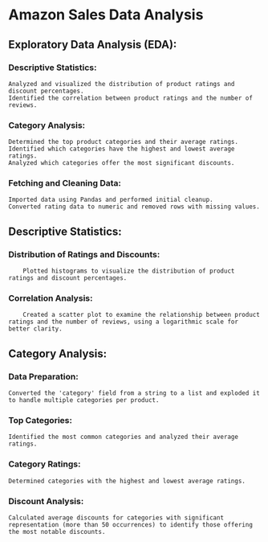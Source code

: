 # Amazon Sales Data Analysis
## Exploratory Data Analysis (EDA):

### Descriptive Statistics:
    Analyzed and visualized the distribution of product ratings and discount percentages.
    Identified the correlation between product ratings and the number of reviews.

### Category Analysis:
    Determined the top product categories and their average ratings.
    Identified which categories have the highest and lowest average ratings.
    Analyzed which categories offer the most significant discounts.

### Fetching and Cleaning Data:
    Imported data using Pandas and performed initial cleanup.
    Converted rating data to numeric and removed rows with missing values.

## Descriptive Statistics:

### Distribution of Ratings and Discounts:
        Plotted histograms to visualize the distribution of product ratings and discount percentages.

### Correlation Analysis:
        Created a scatter plot to examine the relationship between product ratings and the number of reviews, using a logarithmic scale for better clarity.
        
## Category Analysis:

### Data Preparation:
    Converted the 'category' field from a string to a list and exploded it to handle multiple categories per product.

### Top Categories:
    Identified the most common categories and analyzed their average ratings.

### Category Ratings:
    Determined categories with the highest and lowest average ratings.

### Discount Analysis:
    Calculated average discounts for categories with significant representation (more than 50 occurrences) to identify those offering the most notable discounts.
